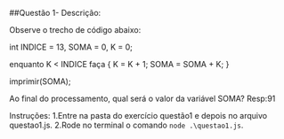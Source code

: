 ##Questão 1- Descrição:

Observe o trecho de código abaixo:

int INDICE = 13, SOMA = 0, K = 0;

enquanto K < INDICE faça
{
K = K + 1;
SOMA = SOMA + K;
}

imprimir(SOMA);

Ao final do processamento, qual será o valor da variável SOMA?
Resp:91

Instruções:
1.Entre na pasta do exercício questão1 e depois no arquivo questao1.js.
2.Rode no terminal o comando `node .\questao1.js`.
